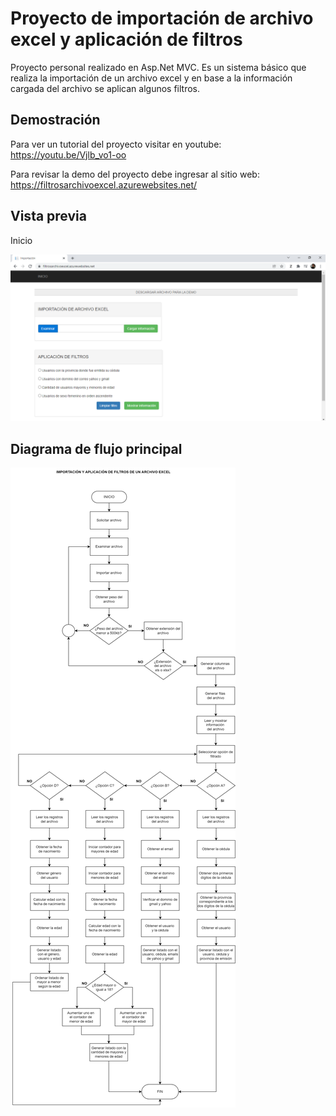 
# Proyecto de importación de archivo excel y aplicación de filtros
Proyecto personal realizado en Asp.Net MVC. Es un sistema básico que realiza la importación de un archivo excel y en base a la información cargada del archivo se aplican algunos filtros.

## Demostración
Para ver un tutorial del proyecto visitar en youtube: https://youtu.be/Vjlb_vo1-oo

Para revisar la demo del proyecto debe ingresar al sitio web: https://filtrosarchivoexcel.azurewebsites.net/
    
## Vista previa

Inicio

![](https://github.com/JeffersonCuji96/FiltroArchivoExcel/blob/master/demoExcel.png)

## Diagrama de flujo principal

![](https://github.com/JeffersonCuji96/FiltroArchivoExcel/blob/master/Filtros.drawio.png)
